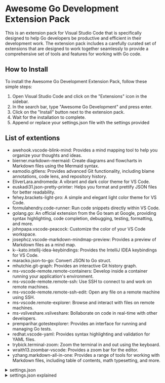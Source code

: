 # Awesome Go Development Extension Pack

This is an extension pack for Visual Studio Code that is specifically designed to help Go developers be productive and efficient in their development work. The extension pack includes a carefully curated set of extensions that are designed to work together seamlessly to provide a comprehensive set of tools and features for working with Go code.

## How to Install

To install the Awesome Go Development Extension Pack, follow these simple steps:

1. Open Visual Studio Code and click on the "Extensions" icon in the sidebar.
2. In the search bar, type "Awesome Go Development" and press enter.
3. Click on the "Install" button next to the extension pack.
4. Wait for the installation to complete.
5. Append or replace your settings.json file with the settings provided

## List of extentions

- awehook.vscode-blink-mind: Provides a mind mapping tool to help you organize your thoughts and ideas.
- bierner.markdown-mermaid: Create diagrams and flowcharts in Markdown files using the Mermaid syntax.
- eamodio.gitlens: Provides advanced Git functionality, including blame annotations, code lens, and repository history.
- EliverLara.andromeda: A vibrant and dark color theme for VS Code.
- euskadi31.json-pretty-printer: Helps you format and prettify JSON files for better readability.
- fehey.brackets-light-pro: A simple and elegant light color theme for VS Code.
- formulahendry.code-runner: Run code snippets directly within VS Code.
- golang.go: An official extension from the Go team at Google, providing syntax highlighting, code completion, debugging, testing, formatting, and more.
- johnpapa.vscode-peacock: Customize the color of your VS Code workspace.
- josephcz.vscode-markdown-mindmap-preview: Provides a preview of Markdown files as a mind map.
- k--kato.intellij-idea-keybindings: Provides the IntelliJ IDEA keybindings for VS Code.
- maracko.json-to-go: Convert JSON to Go struct.
- mhutchie.git-graph: Provides an interactive Git history graph.    
- ms-vscode-remote.remote-containers: Develop inside a container running your application's environment.
- ms-vscode-remote.remote-ssh: Use SSH to connect to and work on remote machines.
- ms-vscode-remote.remote-ssh-edit: Open any file on a remote machine using SSH.
- ms-vscode.remote-explorer: Browse and interact with files on remote machines.
- ms-vsliveshare.vsliveshare: Bollaborate on code in real-time with other developers.
- premparihar.gotestexplorer: Provides an interface for running and managing Go tests.
- redhat.vscode-yaml:  Provides syntax highlighting and validation for YAML files.
- trybick.terminal-zoom: Zoom the terminal in and out using the keyboard.
- wraith13.zoombar-vscode: Provides a zoom bar for the editor.
- yzhang.markdown-all-in-one: Provides a range of tools for working with Markdown files, including table of contents, math typesetting, and more.


<details><summary>settings.json</summary>
<p>

```json
{
  "workbench.colorTheme": "Andromeda",
  "update.mode": "start",
  "liveshare.presence": false,
  "git.autofetch": false,
  "json-to-go.inputSource": "clipboard",
  "terminal.integrated.fontSize": 15,
  "window.zoomLevel": -2,
  "files.autoSave": "afterDelay",
  "editor.stickyScroll.enabled": true,
  "editor.formatOnSave": true,
  "editor.minimap.enabled": false,
  "editor.formatOnPaste": true,
  "editor.fontSize": 18,
  "editor.renderWhitespace": "selection",
  "workbench.activityBar.visible": true,
  "workbench.tree.indent": 10,
  "workbench.preferredLightColorTheme": "Brackets Light Pro",
  "workbench.preferredDarkColorTheme": "Andromeda",
  "workbench.sideBar.location": "right",
  "workbench.editor.highlightModifiedTabs": true,
  "diffEditor.ignoreTrimWhitespace": false,
  "diffEditor.maxComputationTime": 0,
  "diffEditor.renderSideBySide": true,
  "debug.allowBreakpointsEverywhere": true,
  "debug.inlineValues": "on",
  "debug.toolBarLocation": "docked",
  "debug.console.closeOnEnd": true,
  "editor.cursorBlinking": "phase",
  "editor.rulers": [
    80
  ],
  "workbench.colorCustomizations": {
    "[Andromeda]": {
      "tab.activeBackground": "#0b4c5e",
      "tree.indentGuidesStroke": "#ffffff",
      "statusBar.background": "#0b4c5e",
      "breadcrumb.background": "#0b4c5e",
      "activityBar.background": "#0b4c5e",
      "tab.inactiveBackground": "#062730",
      "sideBar.foreground": "#fffefc",
      "menu.selectionBackground": "#0b4c5e",
      "menu.selectionBorder": "#ffffff",
      "list.hoverBackground": "#168eaf",
      "contrastBorder": "#08333f",
      "focusBorder": "#0a3f4e",
      "foreground": "#ffffff",
      "widget.shadow": "#207f99",
      "scrollbarSlider.background": "#186d85",
      "scrollbarSlider.hoverBackground": "#186d85",
      "sideBar.background": "#0e3e4b",
      "editorGroup.emptyBackground": "#0e3e4b",
    }
  },
  "gitlens.currentLine.format": "${author, } | ${date} | ${working} ${message}",
  "gitlens.codeLens.recentChange.command": "gitlens.showQuickCommitDetails",
  "gitlens.codeLens.authors.command": "gitlens.showQuickCommitDetails",
  "gitlens.statusBar.format": "| ${author}, | ${agoOrDate}${' via 'pullRequest} |",
  "gitlens.blame.format": "${message|50?} ${agoOrDate|14-}${tips}${originalPath}",
  "remote.SSH.defaultExtensions": [
    "gitpod.gitpod-remote-ssh"
  ],
  "go.toolsManagement.autoUpdate": true,
  "go.useLanguageServer": true,
  "gopls": {
    "formatting.gofumpt": true,
  },
  "peacock.favoriteColors": [
    {
      "name": "Angular Red",
      "value": "#dd0531"
    },
    {
      "name": "Vue Green",
      "value": "#42b883"
    }
  ]
}
```

</p>
</details>

<details><summary>settings.json explained</summary>
<p>

#### Items
- "workbench.colorTheme": "Andromeda": Sets the color theme of the IDE to Andromeda.
- "update.mode": "start": Configures the update mode to check for updates at startup.
- "liveshare.presence": false: Disables the presence feature in Live Share.
- "git.autofetch": false: Disables automatic fetching of Git repositories.
- "json-to-go.inputSource": "clipboard": Sets the input source for the JSON to Go extension to the clipboard.
- "terminal.integrated.fontSize": 15: Sets the font size of the integrated terminal to 15.
- "window.zoomLevel": -2: Sets the zoom level of the IDE to -2.
- "files.autoSave": "afterDelay": Enables auto-saving of files after a delay.
- "editor.stickyScroll.enabled": true: Enables sticky scroll behavior for the editor.
- "editor.formatOnSave": true: Enables formatting of the editor contents on save.
- "editor.minimap.enabled": false: Disables the minimap in the editor.
- "editor.formatOnPaste": true: Enables formatting of pasted contents in the editor.
- "editor.fontSize": 18: Sets the font size of the editor to 18.
- "editor.renderWhitespace": "selection": Renders whitespace characters only for the selected line.
- "workbench.activityBar.visible": true: Makes the activity bar visible in the IDE.
- "workbench.tree.indent": 10: Sets the indentation for the workbench tree to 10 pixels.
- "workbench.preferredLightColorTheme": "Brackets Light Pro": Sets the preferred light color theme of the IDE to Brackets Light Pro.
- "workbench.preferredDarkColorTheme": "Andromeda": Sets the preferred dark color theme of the IDE to Andromeda.
- "workbench.sideBar.location": "right": Sets the location of the sidebar to the right.
- "workbench.editor.highlightModifiedTabs": true: Highlights modified tabs in the editor.
- "diffEditor.ignoreTrimWhitespace": false: Enables consideration of whitespace characters in the diff editor.
- "diffEditor.maxComputationTime": 0: Sets the maximum computation time for the diff editor to 0.
- "diffEditor.renderSideBySide": true: Enables rendering of the diff editor side by side.
- "debug.allowBreakpointsEverywhere": true: Allows setting breakpoints everywhere in the IDE.
- "debug.inlineValues": "on": Enables inline display of values during debugging.
- "debug.toolBarLocation": "docked": Sets the location of the debug toolbar to docked.
- "debug.console.closeOnEnd": true: Closes the debug console when debugging ends.
- "editor.cursorBlinking": "phase": Configures the cursor blinking style to phase.
- "editor.rulers": [80]: Sets the rulers for the editor to 80 pixels.
- "workbench.colorCustomizations": {...}: Customizes the color theme of the IDE for the Andromeda theme.
- "gitlens.currentLine.format": "${author, } | ${date} | ${working} ${message}": Configures the format of the GitLens current line.
- "gitlens.codeLens.recentChange.command": "gitlens.showQuickCommitDetails": Configures the command for the recent changes GitLens code lens.
- "gitlens.codeLens.authors.command": "gitlens.showQuickCommitDetails": Configures the command for the authors


</p>
</details>